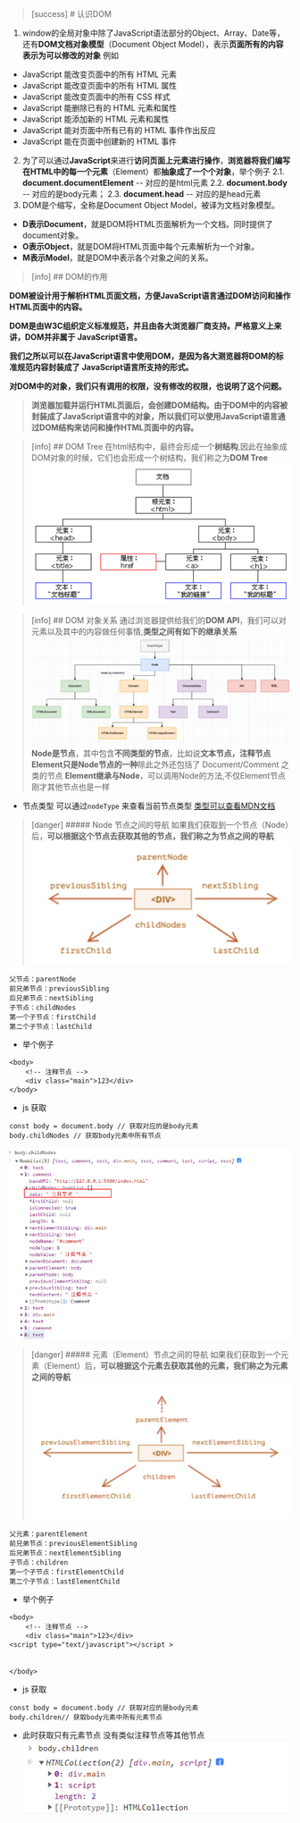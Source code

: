 >[success] # 认识DOM
1. window的全局对象中除了JavaScript语法部分的Object、Array、Date等，还有**DOM文档对象模型**（Document Object Model），表示**页面所有的内容表示为可以修改的对象** 例如
*   JavaScript 能改变页面中的所有 HTML 元素
*   JavaScript 能改变页面中的所有 HTML 属性
*   JavaScript 能改变页面中的所有 CSS 样式
*   JavaScript 能删除已有的 HTML 元素和属性
*   JavaScript 能添加新的 HTML 元素和属性
*   JavaScript 能对页面中所有已有的 HTML 事件作出反应
*   JavaScript 能在页面中创建新的 HTML 事件
2. 为了可以通过**JavaScript**来进行**访问页面上元素进行操作**，**浏览器将我们编写在HTML中的每一个元素**（Element）都**抽象成了一个个对象**，举个例子
2.1. **document.documentElement** -- 对应的是html元素
2.2. **document.body** -- 对应的是body元素；
2.3. **document.head** -- 对应的是head元素
3. DOM是个缩写，全称是Document Object Model，被译为文档对象模型。

*   **D表示Document**，就是DOM将HTML页面解析为一个文档。同时提供了document对象。
*   **O表示Object**，就是DOM将HTML页面中每个元素解析为一个对象。
*   **M表示Model**，就是DOM中表示各个对象之间的关系。

>[info] ## DOM的作用

**DOM被设计用于解析HTML页面文档，方便JavaScript语言通过DOM访问和操作HTML页面中的内容。**

**DOM是由W3C组织定义标准规范，并且由各大浏览器厂商支持。严格意义上来讲，DOM并非属于** **JavaScript语言。**

**我们之所以可以在JavaScript语言中使用DOM，是因为各大测览器将DOM的标准规范内容封装成了** **JavaScript语言所支持的形式。**

**对DOM中的对象，我们只有调用的权限，没有修改的权限，也说明了这个问题。**

> **浏览器加载并运行HTML页面后，会创建DOM结构。由于DOM中的内容被封装成了JavaScript语言中的对象，所以我们可以使用JavaScript语言通过DOM结构来访问和操作HTML页面中的内容。**

>[info] ## DOM Tree
在html结构中，最终会形成一个**树结构**,因此在抽象成DOM对象的时候，它们也会形成一个树结构，我们称之为**DOM Tree**
![](images/screenshot_1657367021190.png)

>[info] ## DOM  对象关系
通过浏览器提供给我们的**DOM API**，我们可以对元素以及其中的内容做任何事情,**类型之间有如下的继承关系**
![](images/screenshot_1657367148502.png)
**Node是节点**，其中包含**不同类型的节点**，比如说**文本节点，注释节点** **Element只是Node节点的一种**除此之外还包括了 Document/Comment 之类的节点
**Element继承与Node**，可以调用Node的方法,不仅Element节点刚才其他节点也是一样
* 节点类型 可以通过`nodeType` 来查看当前节点类型
[类型可以查看MDN文档](https://developer.mozilla.org/zh-CN/docs/Web/API/Node/nodeType)
>[danger] ##### Node 节点之间的导航
如果我们获取到一个节点（Node）后，**可以根据这个节点去获取其他的节点，我们称之为节点之间的导航**
![](images/screenshot_1657372483303.png)
~~~
父节点：parentNode
前兄弟节点：previousSibling
后兄弟节点：nextSibling
子节点：childNodes
第一个子节点：firstChild
第二个子节点：lastChild
~~~
* 举个例子
~~~
<body>
	<!-- 注释节点 -->
	<div class="main">123</div>
</body>
~~~
* js 获取
~~~
const body = document.body // 获取对应的是body元素
body.childNodes // 获取body元素中所有节点
~~~
![](images/screenshot_1657372863381.png)
>[danger] ##### 元素（Element）节点之间的导航
如果我们获取到一个元素（Element）后，**可以根据这个元素去获取其他的元素，我们称之为元素之间的导航**
![](images/screenshot_1657372903569.png)
~~~
父元素：parentElement
前兄弟节点：previousElementSibling
后兄弟节点：nextElementSibling
子节点：children
第一个子节点：firstElementChild
第二个子节点：lastElementChild
~~~
* 举个例子
~~~
<body>
	<!-- 注释节点 -->
	<div class="main">123</div>
<script type="text/javascript"></script >


</body>
~~~
* js 获取
~~~
const body = document.body // 获取对应的是body元素
body.children// 获取body元素中所有元素节点
~~~
* 此时获取只有元素节点 没有类似注释节点等其他节点
![](images/screenshot_1657373085246.png)
